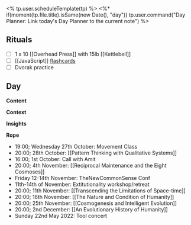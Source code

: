<% tp.user.scheduleTemplate(tp) %>
<%* if(moment(tp.file.title).isSame(new Date(), "day")) tp.user.command("Day Planner: Link today's Day Planner to the current note") %>

## Rituals
- [ ] 1 x 10 [[Overhead Press]] with 15lb [[Kettlebell]]
- [ ] [[JavaScript]] [flashcards](https://flash.learnprogramming.online/home)
- [ ] Dvorak practice

## Day
**Content**

**Context**

**Insights**

**Rope**
- 19:00; Wednesday 27th October: Movement Class
- 20:00; 28th October: [[Pattern Thinking with Qualitative Systems]]
- 16:00; 1st October: Call with Amit
- 20:00; 4th November: [[Reciprocal Maintenance and the Eight Cosmoses]]
- Friday 12-14th November: TheNewCommonSense Conf
- 11th-14th of November: Extitutionality workshop/retreat
- 20:00; 11th November: [[Transcending the Limitations of Space-time]]
- 20:00; 18th November: [[The Nature and Condition of Humanity]]
- 20:00; 25th November: [[Cosmogenesis and Intelligent Evolution]]
- 20:00; 2nd December: [[An Evolutionary History of Humanity]]
- Sunday 22nd May 2022: Tool concert